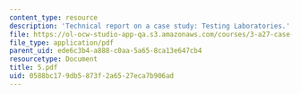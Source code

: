 ```yaml
---
content_type: resource
description: 'Technical report on a case study: Testing Laboratories.'
file: https://ol-ocw-studio-app-qa.s3.amazonaws.com/courses/3-a27-case-studies-in-forensic-metallurgy-fall-2007/0588bc179db5873f2a6527eca7b906ad_5.pdf
file_type: application/pdf
parent_uid: ede6c3b4-a888-c0aa-5a65-8ca13e647cb4
resourcetype: Document
title: 5.pdf
uid: 0588bc17-9db5-873f-2a65-27eca7b906ad
---
```

